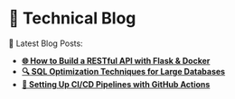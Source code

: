 # 📌 Technical Blog

📖 Latest Blog Posts:

- **[🌐 How to Build a RESTful API with Flask & Docker](blog/flask-api.md)**
- **[🔍 SQL Optimization Techniques for Large Databases](blog/sql-optimization.md)**
- **[🚀 Setting Up CI/CD Pipelines with GitHub Actions](blog/github-actions.md)**
